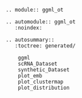 ```{eval-rst}
.. module:: ggml_ot
```

```{eval-rst}
.. automodule:: ggml_ot
   :noindex:
```

```{eval-rst}
.. autosummary::
   :toctree: generated/

    ggml
    scRNA_Dataset
    synthetic_Dataset
    plot_emb
    plot_clustermap
    plot_distribution

```
